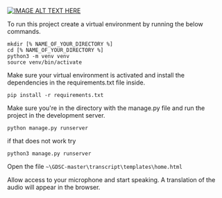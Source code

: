 [![IMAGE ALT TEXT HERE](https://youtu.be/38Ol_aTdsw0)](https://youtu.be/38Ol_aTdsw0)

To run this project create a virtual environment by running the below commands.

```
mkdir [% NAME_OF_YOUR_DIRECTORY %]
cd [% NAME_OF_YOUR_DIRECTORY %]
python3 -m venv venv
source venv/bin/activate
```

Make sure your virtual environment is activated and install the dependencies in the requirements.txt file inside.

`pip install -r requirements.txt`

Make sure you're in the directory with the manage.py file and run the project in the development server.

`python manage.py runserver`

if that does not work try

`python3 manage.py runserver`


Open the file `~\GDSC-master\transcript\templates\home.html`

Allow access to your microphone and start speaking. A translation of the audio will appear in the browser.
